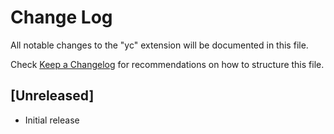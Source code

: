 # Change Log

All notable changes to the "yc" extension will be documented in this file.

Check [Keep a Changelog](http://keepachangelog.com/) for recommendations on how to structure this file.

## [Unreleased]

- Initial release